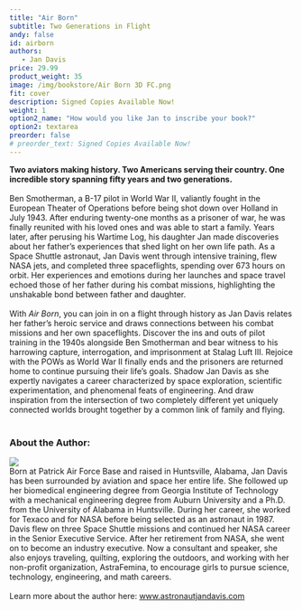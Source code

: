 ```yaml
---
title: "Air Born"
subtitle: Two Generations in Flight
andy: false
id: airborn
authors:
   - Jan Davis
price: 29.99
product_weight: 35
image: /img/bookstore/Air Born 3D FC.png
fit: cover
description: Signed Copies Available Now!
weight: 1
option2_name: "How would you like Jan to inscribe your book?"
option2: textarea
preorder: false
# preorder_text: Signed Copies Available Now!
---
```


**Two aviators making history. Two Americans serving their country. One incredible story spanning fifty years and two generations.**<br>
<br>
Ben Smotherman, a B-17 pilot in World War II, valiantly fought in the European Theater of Operations before being shot down over Holland in July 1943. After enduring twenty-one months as a prisoner of war, he was finally reunited with his loved ones and was able to start a family. Years later, after perusing his Wartime Log, his daughter Jan made discoveries about her father’s experiences that shed light on her own life path. As a Space Shuttle astronaut, Jan Davis went through intensive training, flew NASA jets, and completed three spaceflights, spending over 673 hours on orbit. Her experiences and emotions during her launches and space travel echoed those of her father during his combat missions, highlighting the unshakable bond between father and daughter.<br>
<br>
With *Air Born*, you can join in on a flight through history as Jan Davis relates her father’s heroic service and draws connections between his combat missions and her own spaceflights. Discover the ins and outs of pilot training in the 1940s alongside Ben Smotherman and bear witness to his harrowing capture, interrogation, and imprisonment at Stalag Luft III. Rejoice with the POWs as World War II finally ends and the prisoners are returned home to continue pursuing their life’s goals. Shadow Jan Davis as she expertly navigates a career characterized by space exploration, scientific experimentation, and phenomenal feats of engineering. And draw inspiration from the intersection of two completely different yet uniquely connected worlds brought together by a common link of family and flying.<br>
<br>

### About the Author:
<img src="/img/authors/jan.jpg" class="author-image">
<br>
Born at Patrick Air Force Base and raised in Huntsville, Alabama, Jan Davis has been surrounded by aviation and space her entire life. She followed up her biomedical engineering degree from Georgia Institute of Technology with a mechanical engineering degree from Auburn University and a Ph.D. from the University of Alabama in Huntsville. During her career, she worked for Texaco and for NASA before being selected as an astronaut in 1987. Davis flew on three Space Shuttle missions and continued her NASA career in the Senior Executive Service. After her retirement from NASA, she went on to become an industry executive. Now a consultant and speaker, she also enjoys traveling, quilting, exploring the outdoors, and working with her non-profit organization, AstraFemina, to encourage girls to pursue science, technology, engineering, and math careers.<br>
<br>
Learn more about the author here: <a href="www.astronautjandavis.com" target="_blank">www.astronautjandavis.com</a>
<br>
<br>
